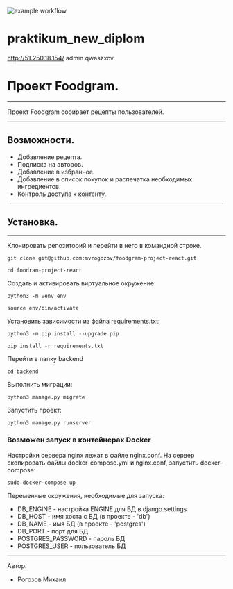 ![example workflow](https://github.com/mvrogozov/yamdb_final/actions/workflows/yamdb_workflow.yml/badge.svg)
# praktikum_new_diplom
http://51.250.18.154/
admin
qwaszxcv
# Проект Foodgram.
***
Проект Foodgram собирает рецепты пользователей.
***

## Возможности.

* Добавление рецепта.
* Подписка на авторов.
* Добавление в избранное.
* Добавление в список покупок и распечатка необходимых ингредиентов.
* Контроль доступа к контенту.
***

## Установка.
***
Клонировать репозиторий и перейти в него в командной строке.

```
git clone git@github.com:mvrogozov/foodgram-project-react.git
```
```
cd foodram-project-react
```

Cоздать и активировать виртуальное окружение:

```
python3 -m venv env
```

```
source env/bin/activate
```

Установить зависимости из файла requirements.txt:

```
python3 -m pip install --upgrade pip
```

```
pip install -r requirements.txt
```

Перейти в папку backend

```
cd backend
```

Выполнить миграции:

```
python3 manage.py migrate
```

Запустить проект:

```
python3 manage.py runserver
```
### Возможен запуск в контейнерах Docker

Настройки сервера nginx лежат в файле nginx.conf.
На сервер скопировать файлы docker-compose.yml и nginx.conf, запустить docker-compose:
```
sudo docker-compose up
```
Переменные окружения, необходимые для запуска:

* DB_ENGINE - настройка ENGINE для БД в django.settings
* DB_HOST - имя хоста с БД (в проекте - 'db')
* DB_NAME - имя БД (в проекте - 'postgres')
* DB_PORT - порт для БД
* POSTGRES_PASSWORD - пароль БД
* POSTGRES_USER - пользователь БД

***
Автор:
* Рогозов Михаил
